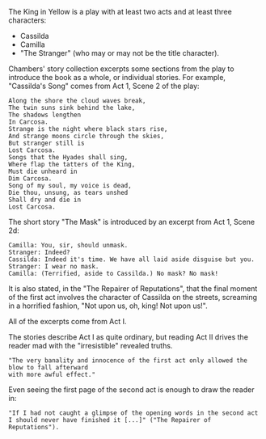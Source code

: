 The King in Yellow is a play with at least two acts and at least three characters:
- Cassilda
- Camilla
- "The Stranger" (who may or may not be the title character).

Chambers' story collection excerpts some sections from the play to introduce the book as a whole, or individual stories. For example, "Cassilda's Song" comes from Act 1, Scene 2 of the play:

```
Along the shore the cloud waves break,
The twin suns sink behind the lake,
The shadows lengthen
In Carcosa.
Strange is the night where black stars rise,
And strange moons circle through the skies,
But stranger still is
Lost Carcosa.
Songs that the Hyades shall sing,
Where flap the tatters of the King,
Must die unheard in
Dim Carcosa.
Song of my soul, my voice is dead,
Die thou, unsung, as tears unshed
Shall dry and die in
Lost Carcosa.
```

The short story "The Mask" is introduced by an excerpt from Act 1, Scene 2d:

```
Camilla: You, sir, should unmask.
Stranger: Indeed?
Cassilda: Indeed it's time. We have all laid aside disguise but you.
Stranger: I wear no mask.
Camilla: (Terrified, aside to Cassilda.) No mask? No mask!
```

It is also stated, in the "The Repairer of Reputations", that the final moment of the first act involves the character of Cassilda on the streets, screaming in a horrified fashion, "Not upon us, oh, king! Not upon us!".

All of the excerpts come from Act I.

The stories describe Act I as quite ordinary, but reading Act II drives the reader mad with the "irresistible" revealed truths.

```
"The very banality and innocence of the first act only allowed the blow to fall afterward
with more awful effect."
```

Even seeing the first page of the second act is enough to draw the reader in:

```
"If I had not caught a glimpse of the opening words in the second act
I should never have finished it [...]" ("The Repairer of Reputations").
```
